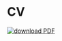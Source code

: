 # CV

[![download PDF](https://img.shields.io/badge/download-PDF-blue.svg)](https://www.dropbox.com/s/tnkvsb6dj7ow4uu/patrick_roddy_cv.pdf?dl=0)
